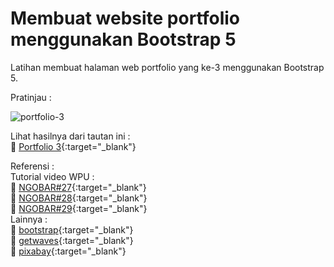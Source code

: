 # Membuat website portfolio menggunakan Bootstrap 5

Latihan membuat halaman web portfolio yang ke-3 menggunakan Bootstrap 5.  

Pratinjau :

![portfolio-3](/../assets/img/posts/2022-12-27-1.jpeg)

Lihat hasilnya dari tautan ini :   
👀 [Portfolio 3](https://bagoes.github.io/portfolio-3/ "preview"){:target="_blank"}  

Referensi :  
Tutorial video WPU :  
🚀 [NGOBAR#27](https://youtu.be/LkR-9Z1sle8 "Web Programming UNPAS"){:target="_blank"}  
🚀 [NGOBAR#28](https://youtu.be/65Jv9Y13eVo "Web Programming UNPAS"){:target="_blank"}  
🚀 [NGOBAR#29](https://youtu.be/2XosKncBoQ4 "Web Programming UNPAS"){:target="_blank"}  
Lainnya :  
🚀 [bootstrap](https://getbootstrap.com/ "Bootstrap"){:target="_blank"}  
🚀 [getwaves](https://getwaves.io/ "Getwaves"){:target="_blank"}  
🚀 [pixabay](https://pixabay.com  "Pixabay"){:target="_blank"} 